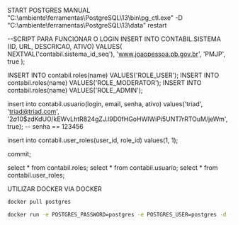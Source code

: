 START POSTGRES MANUAL
"C:\ambiente\ferramentas\PostgreSQL\13\bin\pg_ctl.exe" -D "C:\ambiente\ferramentas\PostgreSQL\13\data" restart


--SCRIPT PARA FUNCIONAR O LOGIN
INSERT INTO CONTABIL.SISTEMA (ID, URL, DESCRICAO, ATIVO)
VALUES(
	NEXTVAL('contabil.sistema_id_seq'), 
	'www.joaopessoa.pb.gov.br', 
	'PMJP', 
	true
);


INSERT INTO contabil.roles(name) VALUES('ROLE_USER');
INSERT INTO contabil.roles(name) VALUES('ROLE_MODERATOR');
INSERT INTO contabil.roles(name) VALUES('ROLE_ADMIN');

insert into contabil.usuario(login, email, senha, ativo)
values('triad', 'triad@triad.com', '$2a$10$zdKdUO/kEWvLhtR824gZJ.l9D0fHGoHWIWiPi5UNT7rRTOuM/jeWm', true);
-- senha == 123456


insert into contabil.user_roles(user_id, role_id)
values(1, 1);

commit;

select * from contabil.roles;
select * from contabil.usuario;
select * from contabil.user_roles;

UTILIZAR DOCKER VIA DOCKER

```sh
docker pull postgres
```

```sh
docker run -e POSTGRES_PASSWORD=postgres -e POSTGRES_USER=postgres -d --name postgres-on-docker -p 5432:5432 postgres
```

